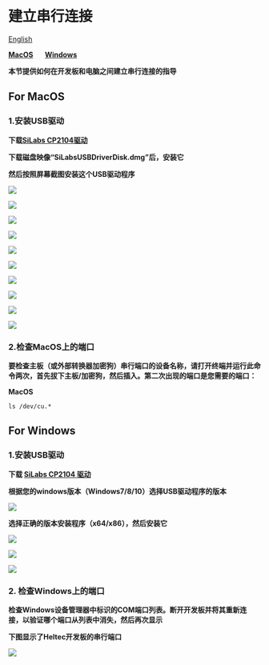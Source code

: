 # 建立串行连接
[English](https://heltec-automation-docs.readthedocs.io/en/latest/general/establish_serial_connection.html)

**[MacOS](#for-macOS)**&nbsp;&nbsp;&nbsp;&nbsp;&nbsp;&nbsp;**[Windows](#for-windows)**

**本节提供如何在开发板和电脑之间建立串行连接的指导**

## For MacOS

### 1.安装USB驱动

**下载[SiLabs CP2104驱动](https://www.silabs.com/documents/public/software/Mac_OSX_VCP_Driver.zip)**

**下载磁盘映像“SiLabsUSBDriverDisk.dmg”后，安装它**

**然后按照屏幕截图安装这个USB驱动程序**

![](img/establish_serial_connection/macOS_CP2104_dmg.png)

![](img/establish_serial_connection/macOS_CP2104_pkg.png)

![](img/establish_serial_connection/2.png)

![](img/establish_serial_connection/3.png)

![](img/establish_serial_connection/4.png)

![](img/establish_serial_connection/5.png)

![](img/establish_serial_connection/6.png)

![](img/establish_serial_connection/7.png)

![](img/establish_serial_connection/8.png)

![](img/establish_serial_connection/9.png)

### 2.检查MacOS上的端口

**要检查主板（或外部转换器加密狗）串行端口的设备名称，请打开终端并运行此命令两次，首先拔下主板/加密狗，然后插入。第二次出现的端口是您需要的端口：**

**MacOS**

    ls /dev/cu.*



## For Windows

### 1.安装USB驱动

**下载 [SiLabs CP2104 驱动](https://www.silabs.com/products/development-tools/software/usb-to-uart-bridge-vcp-drivers)**

**根据您的windows版本（Windows7/8/10）选择USB驱动程序的版本**

![](img/establish_serial_connection/windows_download_CP2104_USB_driver.png)

**选择正确的版本安装程序（x64/x86），然后安装它**

![](img/establish_serial_connection/windows_install_usb_driver01.png)

![](img/establish_serial_connection/windows_install_usb_driver02.png)

![](img/establish_serial_connection/windows_install_usb_driver03.png)

### 2. 检查Windows上的端口

**检查Windows设备管理器中标识的COM端口列表。断开开发板并将其重新连接，以验证哪个端口从列表中消失，然后再次显示**

**下图显示了Heltec开发板的串行端口**

![](img/establish_serial_connection/windows_in_device_manager.png)